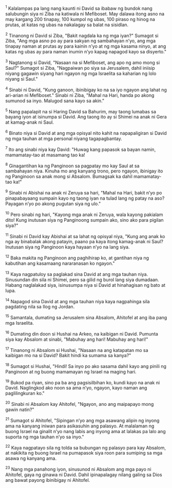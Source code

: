 <sup>1</sup>
Kalalampas pa lang nang kaunti ni David sa ibabaw ng bundok nang salubungin siya ni Ziba na katiwala ni Mefiboset. May dalawa itong asno na may kargang 200 tinapay, 100 kumpol ng ubas, 100 piraso ng hinog na prutas, at katas ng ubas na nakalagay sa balat na sisidlan. 

<sup>2</sup>
Tinanong ni David si Ziba, "Bakit nagdala ka ng mga iyan?" Sumagot si Ziba, "Ang mga asno po ay para sakyan ng sambahayan nʼyo, ang mga tinapay naman at prutas ay para kainin nʼyo at ng mga kasama ninyo, at ang katas ng ubas ay para naman inumin nʼyo kapag napagod kayo sa disyerto." 

<sup>3</sup>
Nagtanong si David, "Nasaan na si Mefiboset, ang apo ng amo mong si Saul?" Sumagot si Ziba, "Nagpaiwan po siya sa Jerusalem, dahil iniisip niyang gagawin siyang hari ngayon ng mga Israelita sa kaharian ng lolo niyang si Saul." 

<sup>4</sup>
Sinabi ni David, "Kung ganoon, ibinibigay ko na sa iyo ngayon ang lahat ng ari-arian ni Mefiboset." Sinabi ni Ziba, "Mahal na Hari, handa po akong sumunod sa inyo. Malugod sana kayo sa akin." 

<sup>5</sup>
Nang papalapit na si Haring David sa Bahurim, may taong lumabas sa bayang iyon at isinumpa si David. Ang taong ito ay si Shimei na anak ni Gera at kamag-anak ni Saul. 

<sup>6</sup>
Binato niya si David at ang mga opisyal nito kahit na napapaligiran si David ng mga tauhan at mga personal niyang tagapagbantay. 

<sup>7</sup>
Ito ang sinabi niya kay David: "Huwag kang papasok sa bayan namin, mamamatay-tao at masamang tao ka! 

<sup>8</sup>
Ginagantihan ka ng Panginoon sa pagpatay mo kay Saul at sa sambahayan niya. Kinuha mo ang kanyang trono, pero ngayon, ibinigay ito ng Panginoon sa anak mong si Absalom. Bumagsak ka dahil mamamatay-tao ka!" 

<sup>9</sup>
Sinabi ni Abishai na anak ni Zeruya sa hari, "Mahal na Hari, bakit nʼyo po pinapabayaang sumpain kayo ng taong iyan na tulad lang ng patay na aso? Payagan nʼyo po akong pugutan siya ng ulo." 

<sup>10</sup>
Pero sinabi ng hari, "Kayong mga anak ni Zeruya, wala kayong pakialam dito! Kung inutusan siya ng Panginoong sumpain ako, sino ako para pigilan siya?" 

<sup>11</sup>
Sinabi ni David kay Abishai at sa lahat ng opisyal niya, "Kung ang anak ko nga ay binabalak akong patayin, paano pa kaya itong kamag-anak ni Saul? Inutusan siya ng Panginoon kaya hayaan nʼyo na lang siya. 

<sup>12</sup>
Baka makita ng Panginoon ang paghihirap ko, at gantihan niya ng kabutihan ang kasamaang nararanasan ko ngayon." 

<sup>13</sup>
Kaya nagpatuloy sa paglakad sina David at ang mga tauhan niya. Sinusundan din sila ni Shimei, pero sa gilid ng burol lang siya dumadaan. Habang naglalakad siya, isinusumpa niya si David at hinahagisan ng bato at lupa. 

<sup>14</sup>
Napagod sina David at ang mga tauhan niya kaya nagpahinga sila pagdating nila sa Ilog ng Jordan.

<sup>15</sup>
Samantala, dumating sa Jerusalem sina Absalom, Ahitofel at ang iba pang mga Israelita. 

<sup>16</sup>
Dumating din doon si Hushai na Arkeo, na kaibigan ni David. Pumunta siya kay Absalom at sinabi, "Mabuhay ang hari! Mabuhay ang hari!" 

<sup>17</sup>
Tinanong ni Absalom si Hushai, "Nasaan na ang katapatan mo sa kaibigan mo na si David? Bakit hindi ka sumama sa kanya?" 

<sup>18</sup>
Sumagot si Hushai, "Hindi! Sa inyo po ako sasama dahil kayo ang pinili ng Panginoon at ng buong mamamayan ng Israel na maging hari. 

<sup>19</sup>
Bukod pa riyan, sino pa ba ang pagsisilbihan ko, kundi kayo na anak ni David. Naglingkod ako noon sa ama nʼyo, ngayon, kayo naman ang paglilingkuran ko." 

<sup>20</sup>
Sinabi ni Absalom kay Ahitofel, "Ngayon, ano ang maipapayo mong gawin natin?" 

<sup>21</sup>
Sumagot si Ahitofel, "Sipingan nʼyo ang mga asawang alipin ng inyong ama na kanyang iniwan para asikasuhin ang palasyo. At malalaman ng buong Israel na ginalit nʼyo nang labis ang inyong ama at lalakas pa lalo ang suporta ng mga tauhan nʼyo sa inyo." 

<sup>22</sup>
Kaya nagpatayo sila ng tolda sa bubungan ng palasyo para kay Absalom, at nakikita ng buong Israel na pumapasok siya roon para sumiping sa mga asawa ng kanyang ama. 

<sup>23</sup>
Nang mga panahong iyon, sinusunod ni Absalom ang mga payo ni Ahitofel, gaya ng ginawa ni David. Dahil ipinapalagay nilang galing sa Dios ang bawat payong ibinibigay ni Ahitofel.